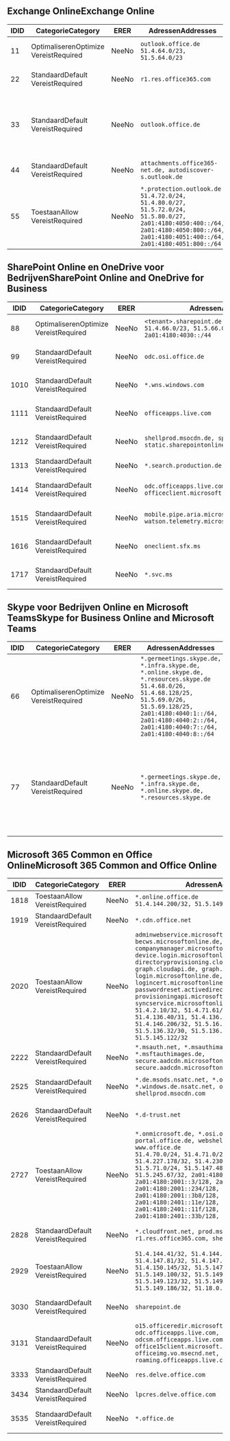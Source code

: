 <!--THIS FILE IS AUTOMATICALLY GENERATED. MANUAL CHANGES WILL BE OVERWRITTEN.-->
<!--Please contact the Office 365 Endpoints team with any questions.-->
<!--Germany endpoints version 2020120100-->
<!--File generated 2021-05-18 11:00:55.7922-->

## <a name="exchange-online"></a><span data-ttu-id="d768f-101">Exchange Online</span><span class="sxs-lookup"><span data-stu-id="d768f-101">Exchange Online</span></span>

<span data-ttu-id="d768f-102">ID</span><span class="sxs-lookup"><span data-stu-id="d768f-102">ID</span></span> | <span data-ttu-id="d768f-103">Categorie</span><span class="sxs-lookup"><span data-stu-id="d768f-103">Category</span></span> | <span data-ttu-id="d768f-104">ER</span><span class="sxs-lookup"><span data-stu-id="d768f-104">ER</span></span> | <span data-ttu-id="d768f-105">Adressen</span><span class="sxs-lookup"><span data-stu-id="d768f-105">Addresses</span></span> | <span data-ttu-id="d768f-106">Poorten</span><span class="sxs-lookup"><span data-stu-id="d768f-106">Ports</span></span>
-- | -------------------- | -- | ----------------------------------------------------------------------------------------------------------------------------------------------------------------------------------------- | -------------------------------
<span data-ttu-id="d768f-107">1</span><span class="sxs-lookup"><span data-stu-id="d768f-107">1</span></span> | <span data-ttu-id="d768f-108">Optimaliseren</span><span class="sxs-lookup"><span data-stu-id="d768f-108">Optimize</span></span><BR><span data-ttu-id="d768f-109">Vereist</span><span class="sxs-lookup"><span data-stu-id="d768f-109">Required</span></span> | <span data-ttu-id="d768f-110">Nee</span><span class="sxs-lookup"><span data-stu-id="d768f-110">No</span></span> | `outlook.office.de`<BR>`51.4.64.0/23, 51.5.64.0/23` | <span data-ttu-id="d768f-111">**TCP:** 443, 80</span><span class="sxs-lookup"><span data-stu-id="d768f-111">**TCP:** 443, 80</span></span>
<span data-ttu-id="d768f-112">2</span><span class="sxs-lookup"><span data-stu-id="d768f-112">2</span></span> | <span data-ttu-id="d768f-113">Standaard</span><span class="sxs-lookup"><span data-stu-id="d768f-113">Default</span></span><BR><span data-ttu-id="d768f-114">Vereist</span><span class="sxs-lookup"><span data-stu-id="d768f-114">Required</span></span> | <span data-ttu-id="d768f-115">Nee</span><span class="sxs-lookup"><span data-stu-id="d768f-115">No</span></span> | `r1.res.office365.com` | <span data-ttu-id="d768f-116">**TCP:** 443, 80</span><span class="sxs-lookup"><span data-stu-id="d768f-116">**TCP:** 443, 80</span></span>
<span data-ttu-id="d768f-117">3</span><span class="sxs-lookup"><span data-stu-id="d768f-117">3</span></span> | <span data-ttu-id="d768f-118">Standaard</span><span class="sxs-lookup"><span data-stu-id="d768f-118">Default</span></span><BR><span data-ttu-id="d768f-119">Vereist</span><span class="sxs-lookup"><span data-stu-id="d768f-119">Required</span></span> | <span data-ttu-id="d768f-120">Nee</span><span class="sxs-lookup"><span data-stu-id="d768f-120">No</span></span> | `outlook.office.de` | <span data-ttu-id="d768f-121">**TCP:** 143, 25, 587, 993, 995</span><span class="sxs-lookup"><span data-stu-id="d768f-121">**TCP:** 143, 25, 587, 993, 995</span></span>
<span data-ttu-id="d768f-122">4</span><span class="sxs-lookup"><span data-stu-id="d768f-122">4</span></span> | <span data-ttu-id="d768f-123">Standaard</span><span class="sxs-lookup"><span data-stu-id="d768f-123">Default</span></span><BR><span data-ttu-id="d768f-124">Vereist</span><span class="sxs-lookup"><span data-stu-id="d768f-124">Required</span></span> | <span data-ttu-id="d768f-125">Nee</span><span class="sxs-lookup"><span data-stu-id="d768f-125">No</span></span> | `attachments.office365-net.de, autodiscover-s.outlook.de` | <span data-ttu-id="d768f-126">**TCP:** 443, 80</span><span class="sxs-lookup"><span data-stu-id="d768f-126">**TCP:** 443, 80</span></span>
<span data-ttu-id="d768f-127">5</span><span class="sxs-lookup"><span data-stu-id="d768f-127">5</span></span> | <span data-ttu-id="d768f-128">Toestaan</span><span class="sxs-lookup"><span data-stu-id="d768f-128">Allow</span></span><BR><span data-ttu-id="d768f-129">Vereist</span><span class="sxs-lookup"><span data-stu-id="d768f-129">Required</span></span> | <span data-ttu-id="d768f-130">Nee</span><span class="sxs-lookup"><span data-stu-id="d768f-130">No</span></span> | `*.protection.outlook.de`<BR>`51.4.72.0/24, 51.4.80.0/27, 51.5.72.0/24, 51.5.80.0/27, 2a01:4180:4050:400::/64, 2a01:4180:4050:800::/64, 2a01:4180:4051:400::/64, 2a01:4180:4051:800::/64` | <span data-ttu-id="d768f-131">**TCP:** 25, 443</span><span class="sxs-lookup"><span data-stu-id="d768f-131">**TCP:** 25, 443</span></span>

## <a name="sharepoint-online-and-onedrive-for-business"></a><span data-ttu-id="d768f-132">SharePoint Online en OneDrive voor Bedrijven</span><span class="sxs-lookup"><span data-stu-id="d768f-132">SharePoint Online and OneDrive for Business</span></span>

<span data-ttu-id="d768f-133">ID</span><span class="sxs-lookup"><span data-stu-id="d768f-133">ID</span></span> | <span data-ttu-id="d768f-134">Categorie</span><span class="sxs-lookup"><span data-stu-id="d768f-134">Category</span></span> | <span data-ttu-id="d768f-135">ER</span><span class="sxs-lookup"><span data-stu-id="d768f-135">ER</span></span> | <span data-ttu-id="d768f-136">Adressen</span><span class="sxs-lookup"><span data-stu-id="d768f-136">Addresses</span></span> | <span data-ttu-id="d768f-137">Poorten</span><span class="sxs-lookup"><span data-stu-id="d768f-137">Ports</span></span>
-- | -------------------- | -- | ------------------------------------------------------------------------------ | ----------------
<span data-ttu-id="d768f-138">8</span><span class="sxs-lookup"><span data-stu-id="d768f-138">8</span></span> | <span data-ttu-id="d768f-139">Optimaliseren</span><span class="sxs-lookup"><span data-stu-id="d768f-139">Optimize</span></span><BR><span data-ttu-id="d768f-140">Vereist</span><span class="sxs-lookup"><span data-stu-id="d768f-140">Required</span></span> | <span data-ttu-id="d768f-141">Nee</span><span class="sxs-lookup"><span data-stu-id="d768f-141">No</span></span> | `<tenant>.sharepoint.de`<BR>`51.4.66.0/23, 51.5.66.0/23, 2a01:4180:4030::/44` | <span data-ttu-id="d768f-142">**TCP:** 443, 80</span><span class="sxs-lookup"><span data-stu-id="d768f-142">**TCP:** 443, 80</span></span>
<span data-ttu-id="d768f-143">9</span><span class="sxs-lookup"><span data-stu-id="d768f-143">9</span></span> | <span data-ttu-id="d768f-144">Standaard</span><span class="sxs-lookup"><span data-stu-id="d768f-144">Default</span></span><BR><span data-ttu-id="d768f-145">Vereist</span><span class="sxs-lookup"><span data-stu-id="d768f-145">Required</span></span> | <span data-ttu-id="d768f-146">Nee</span><span class="sxs-lookup"><span data-stu-id="d768f-146">No</span></span> | `odc.osi.office.de` | <span data-ttu-id="d768f-147">**TCP:** 443, 80</span><span class="sxs-lookup"><span data-stu-id="d768f-147">**TCP:** 443, 80</span></span>
<span data-ttu-id="d768f-148">10</span><span class="sxs-lookup"><span data-stu-id="d768f-148">10</span></span> | <span data-ttu-id="d768f-149">Standaard</span><span class="sxs-lookup"><span data-stu-id="d768f-149">Default</span></span><BR><span data-ttu-id="d768f-150">Vereist</span><span class="sxs-lookup"><span data-stu-id="d768f-150">Required</span></span> | <span data-ttu-id="d768f-151">Nee</span><span class="sxs-lookup"><span data-stu-id="d768f-151">No</span></span> | `*.wns.windows.com` | <span data-ttu-id="d768f-152">**TCP:** 443, 80</span><span class="sxs-lookup"><span data-stu-id="d768f-152">**TCP:** 443, 80</span></span>
<span data-ttu-id="d768f-153">11</span><span class="sxs-lookup"><span data-stu-id="d768f-153">11</span></span> | <span data-ttu-id="d768f-154">Standaard</span><span class="sxs-lookup"><span data-stu-id="d768f-154">Default</span></span><BR><span data-ttu-id="d768f-155">Vereist</span><span class="sxs-lookup"><span data-stu-id="d768f-155">Required</span></span> | <span data-ttu-id="d768f-156">Nee</span><span class="sxs-lookup"><span data-stu-id="d768f-156">No</span></span> | `officeapps.live.com` | <span data-ttu-id="d768f-157">**TCP:** 443, 80</span><span class="sxs-lookup"><span data-stu-id="d768f-157">**TCP:** 443, 80</span></span>
<span data-ttu-id="d768f-158">12</span><span class="sxs-lookup"><span data-stu-id="d768f-158">12</span></span> | <span data-ttu-id="d768f-159">Standaard</span><span class="sxs-lookup"><span data-stu-id="d768f-159">Default</span></span><BR><span data-ttu-id="d768f-160">Vereist</span><span class="sxs-lookup"><span data-stu-id="d768f-160">Required</span></span> | <span data-ttu-id="d768f-161">Nee</span><span class="sxs-lookup"><span data-stu-id="d768f-161">No</span></span> | `shellprod.msocdn.de, spoprod-a.akamaihd.net, static.sharepointonline.com` | <span data-ttu-id="d768f-162">**TCP:** 443, 80</span><span class="sxs-lookup"><span data-stu-id="d768f-162">**TCP:** 443, 80</span></span>
<span data-ttu-id="d768f-163">13</span><span class="sxs-lookup"><span data-stu-id="d768f-163">13</span></span> | <span data-ttu-id="d768f-164">Standaard</span><span class="sxs-lookup"><span data-stu-id="d768f-164">Default</span></span><BR><span data-ttu-id="d768f-165">Vereist</span><span class="sxs-lookup"><span data-stu-id="d768f-165">Required</span></span> | <span data-ttu-id="d768f-166">Nee</span><span class="sxs-lookup"><span data-stu-id="d768f-166">No</span></span> | `*.search.production.de.azuretrafficmanager.de` | <span data-ttu-id="d768f-167">**TCP:** 443</span><span class="sxs-lookup"><span data-stu-id="d768f-167">**TCP:** 443</span></span>
<span data-ttu-id="d768f-168">14</span><span class="sxs-lookup"><span data-stu-id="d768f-168">14</span></span> | <span data-ttu-id="d768f-169">Standaard</span><span class="sxs-lookup"><span data-stu-id="d768f-169">Default</span></span><BR><span data-ttu-id="d768f-170">Vereist</span><span class="sxs-lookup"><span data-stu-id="d768f-170">Required</span></span> | <span data-ttu-id="d768f-171">Nee</span><span class="sxs-lookup"><span data-stu-id="d768f-171">No</span></span> | `odc.officeapps.live.com, officeclient.microsoft.com` | <span data-ttu-id="d768f-172">**TCP:** 443, 80</span><span class="sxs-lookup"><span data-stu-id="d768f-172">**TCP:** 443, 80</span></span>
<span data-ttu-id="d768f-173">15</span><span class="sxs-lookup"><span data-stu-id="d768f-173">15</span></span> | <span data-ttu-id="d768f-174">Standaard</span><span class="sxs-lookup"><span data-stu-id="d768f-174">Default</span></span><BR><span data-ttu-id="d768f-175">Vereist</span><span class="sxs-lookup"><span data-stu-id="d768f-175">Required</span></span> | <span data-ttu-id="d768f-176">Nee</span><span class="sxs-lookup"><span data-stu-id="d768f-176">No</span></span> | `mobile.pipe.aria.microsoft.com, ssw.live.com, watson.telemetry.microsoft.com` | <span data-ttu-id="d768f-177">**TCP:** 443, 80</span><span class="sxs-lookup"><span data-stu-id="d768f-177">**TCP:** 443, 80</span></span>
<span data-ttu-id="d768f-178">16</span><span class="sxs-lookup"><span data-stu-id="d768f-178">16</span></span> | <span data-ttu-id="d768f-179">Standaard</span><span class="sxs-lookup"><span data-stu-id="d768f-179">Default</span></span><BR><span data-ttu-id="d768f-180">Vereist</span><span class="sxs-lookup"><span data-stu-id="d768f-180">Required</span></span> | <span data-ttu-id="d768f-181">Nee</span><span class="sxs-lookup"><span data-stu-id="d768f-181">No</span></span> | `oneclient.sfx.ms` | <span data-ttu-id="d768f-182">**TCP:** 443, 80</span><span class="sxs-lookup"><span data-stu-id="d768f-182">**TCP:** 443, 80</span></span>
<span data-ttu-id="d768f-183">17</span><span class="sxs-lookup"><span data-stu-id="d768f-183">17</span></span> | <span data-ttu-id="d768f-184">Standaard</span><span class="sxs-lookup"><span data-stu-id="d768f-184">Default</span></span><BR><span data-ttu-id="d768f-185">Vereist</span><span class="sxs-lookup"><span data-stu-id="d768f-185">Required</span></span> | <span data-ttu-id="d768f-186">Nee</span><span class="sxs-lookup"><span data-stu-id="d768f-186">No</span></span> | `*.svc.ms` | <span data-ttu-id="d768f-187">**TCP:** 443, 80</span><span class="sxs-lookup"><span data-stu-id="d768f-187">**TCP:** 443, 80</span></span>

## <a name="skype-for-business-online-and-microsoft-teams"></a><span data-ttu-id="d768f-188">Skype voor Bedrijven Online en Microsoft Teams</span><span class="sxs-lookup"><span data-stu-id="d768f-188">Skype for Business Online and Microsoft Teams</span></span>

<span data-ttu-id="d768f-189">ID</span><span class="sxs-lookup"><span data-stu-id="d768f-189">ID</span></span> | <span data-ttu-id="d768f-190">Categorie</span><span class="sxs-lookup"><span data-stu-id="d768f-190">Category</span></span> | <span data-ttu-id="d768f-191">ER</span><span class="sxs-lookup"><span data-stu-id="d768f-191">ER</span></span> | <span data-ttu-id="d768f-192">Adressen</span><span class="sxs-lookup"><span data-stu-id="d768f-192">Addresses</span></span> | <span data-ttu-id="d768f-193">Poorten</span><span class="sxs-lookup"><span data-stu-id="d768f-193">Ports</span></span>
-- | -------------------- | -- | ----------------------------------------------------------------------------------------------------------------------------------------------------------------------------------------------------------------------------------------------- | --------------------------------------------------
<span data-ttu-id="d768f-194">6</span><span class="sxs-lookup"><span data-stu-id="d768f-194">6</span></span> | <span data-ttu-id="d768f-195">Optimaliseren</span><span class="sxs-lookup"><span data-stu-id="d768f-195">Optimize</span></span><BR><span data-ttu-id="d768f-196">Vereist</span><span class="sxs-lookup"><span data-stu-id="d768f-196">Required</span></span> | <span data-ttu-id="d768f-197">Nee</span><span class="sxs-lookup"><span data-stu-id="d768f-197">No</span></span> | `*.germeetings.skype.de, *.infra.skype.de, *.online.skype.de, *.resources.skype.de`<BR>`51.4.68.0/26, 51.4.68.128/25, 51.5.69.0/26, 51.5.69.128/25, 2a01:4180:4040:1::/64, 2a01:4180:4040:2::/64, 2a01:4180:4040:7::/64, 2a01:4180:4040:8::/64` | <span data-ttu-id="d768f-198">**TCP:** 443, 80</span><span class="sxs-lookup"><span data-stu-id="d768f-198">**TCP:** 443, 80</span></span><BR><span data-ttu-id="d768f-199">**UDP:** 3478</span><span class="sxs-lookup"><span data-stu-id="d768f-199">**UDP:** 3478</span></span>
<span data-ttu-id="d768f-200">7</span><span class="sxs-lookup"><span data-stu-id="d768f-200">7</span></span> | <span data-ttu-id="d768f-201">Standaard</span><span class="sxs-lookup"><span data-stu-id="d768f-201">Default</span></span><BR><span data-ttu-id="d768f-202">Vereist</span><span class="sxs-lookup"><span data-stu-id="d768f-202">Required</span></span> | <span data-ttu-id="d768f-203">Nee</span><span class="sxs-lookup"><span data-stu-id="d768f-203">No</span></span> | `*.germeetings.skype.de, *.infra.skype.de, *.online.skype.de, *.resources.skype.de` | <span data-ttu-id="d768f-204">**TCP:** 5061, 50000-59999</span><span class="sxs-lookup"><span data-stu-id="d768f-204">**TCP:** 5061, 50000-59999</span></span><BR><span data-ttu-id="d768f-205">**UDP:** 50000-59999</span><span class="sxs-lookup"><span data-stu-id="d768f-205">**UDP:** 50000-59999</span></span>

## <a name="microsoft-365-common-and-office-online"></a><span data-ttu-id="d768f-206">Microsoft 365 Common en Office Online</span><span class="sxs-lookup"><span data-stu-id="d768f-206">Microsoft 365 Common and Office Online</span></span>

<span data-ttu-id="d768f-207">ID</span><span class="sxs-lookup"><span data-stu-id="d768f-207">ID</span></span> | <span data-ttu-id="d768f-208">Categorie</span><span class="sxs-lookup"><span data-stu-id="d768f-208">Category</span></span> | <span data-ttu-id="d768f-209">ER</span><span class="sxs-lookup"><span data-stu-id="d768f-209">ER</span></span> | <span data-ttu-id="d768f-210">Adressen</span><span class="sxs-lookup"><span data-stu-id="d768f-210">Addresses</span></span> | <span data-ttu-id="d768f-211">Poorten</span><span class="sxs-lookup"><span data-stu-id="d768f-211">Ports</span></span>
-- | ------------------- | -- | -------------------------------------------------------------------------------------------------------------------------------------------------------------------------------------------------------------------------------------------------------------------------------------------------------------------------------------------------------------------------------------------------------------------------------------------------------------------------------------------------------------------------------------------------------------------------------------------------------------------------- | ----------------
<span data-ttu-id="d768f-212">18</span><span class="sxs-lookup"><span data-stu-id="d768f-212">18</span></span> | <span data-ttu-id="d768f-213">Toestaan</span><span class="sxs-lookup"><span data-stu-id="d768f-213">Allow</span></span><BR><span data-ttu-id="d768f-214">Vereist</span><span class="sxs-lookup"><span data-stu-id="d768f-214">Required</span></span> | <span data-ttu-id="d768f-215">Nee</span><span class="sxs-lookup"><span data-stu-id="d768f-215">No</span></span> | `*.online.office.de`<BR>`51.4.144.200/32, 51.5.149.3/32, 51.18.16.0/23` | <span data-ttu-id="d768f-216">**TCP:** 443</span><span class="sxs-lookup"><span data-stu-id="d768f-216">**TCP:** 443</span></span>
<span data-ttu-id="d768f-217">19</span><span class="sxs-lookup"><span data-stu-id="d768f-217">19</span></span> | <span data-ttu-id="d768f-218">Standaard</span><span class="sxs-lookup"><span data-stu-id="d768f-218">Default</span></span><BR><span data-ttu-id="d768f-219">Vereist</span><span class="sxs-lookup"><span data-stu-id="d768f-219">Required</span></span> | <span data-ttu-id="d768f-220">Nee</span><span class="sxs-lookup"><span data-stu-id="d768f-220">No</span></span> | `*.cdn.office.net` | <span data-ttu-id="d768f-221">**TCP:** 443</span><span class="sxs-lookup"><span data-stu-id="d768f-221">**TCP:** 443</span></span>
<span data-ttu-id="d768f-222">20</span><span class="sxs-lookup"><span data-stu-id="d768f-222">20</span></span> | <span data-ttu-id="d768f-223">Toestaan</span><span class="sxs-lookup"><span data-stu-id="d768f-223">Allow</span></span><BR><span data-ttu-id="d768f-224">Vereist</span><span class="sxs-lookup"><span data-stu-id="d768f-224">Required</span></span> | <span data-ttu-id="d768f-225">Nee</span><span class="sxs-lookup"><span data-stu-id="d768f-225">No</span></span> | `adminwebservice.microsoftonline.de, becws.microsoftonline.de, companymanager.microsoftonline.de, device.login.microsoftonline.de, directoryprovisioning.cloudapi.de, graph.cloudapi.de, graph.microsoft.de, login.microsoftonline.de, logincert.microsoftonline.de, pas.cloudapi.de, passwordreset.activedirectory.microsoftazure.de, provisioningapi.microsoftonline.de, syncservice.microsoftonline.de`<BR>`51.4.2.10/32, 51.4.71.61/32, 51.4.136.38/31, 51.4.136.40/31, 51.4.136.42/32, 51.4.146.38/32, 51.4.146.206/32, 51.5.16.7/32, 51.5.71.22/32, 51.5.136.32/30, 51.5.136.36/32, 51.5.145.29/32, 51.5.145.122/32` | <span data-ttu-id="d768f-226">**TCP:** 443, 80</span><span class="sxs-lookup"><span data-stu-id="d768f-226">**TCP:** 443, 80</span></span>
<span data-ttu-id="d768f-227">22</span><span class="sxs-lookup"><span data-stu-id="d768f-227">22</span></span> | <span data-ttu-id="d768f-228">Standaard</span><span class="sxs-lookup"><span data-stu-id="d768f-228">Default</span></span><BR><span data-ttu-id="d768f-229">Vereist</span><span class="sxs-lookup"><span data-stu-id="d768f-229">Required</span></span> | <span data-ttu-id="d768f-230">Nee</span><span class="sxs-lookup"><span data-stu-id="d768f-230">No</span></span> | `*.msauth.net, *.msauthimages.de, *.msftauth.net, *.msftauthimages.de, secure.aadcdn.microsoftonline-p.com, secure.aadcdn.microsoftonline-p.de` | <span data-ttu-id="d768f-231">**TCP:** 443, 80</span><span class="sxs-lookup"><span data-stu-id="d768f-231">**TCP:** 443, 80</span></span>
<span data-ttu-id="d768f-232">25</span><span class="sxs-lookup"><span data-stu-id="d768f-232">25</span></span> | <span data-ttu-id="d768f-233">Standaard</span><span class="sxs-lookup"><span data-stu-id="d768f-233">Default</span></span><BR><span data-ttu-id="d768f-234">Vereist</span><span class="sxs-lookup"><span data-stu-id="d768f-234">Required</span></span> | <span data-ttu-id="d768f-235">Nee</span><span class="sxs-lookup"><span data-stu-id="d768f-235">No</span></span> | `*.de.msods.nsatc.net, *.office.de.akadns.net, *.windows.de.nsatc.net, officehome.msocdn.de, shellprod.msocdn.com` | <span data-ttu-id="d768f-236">**TCP:** 443, 80</span><span class="sxs-lookup"><span data-stu-id="d768f-236">**TCP:** 443, 80</span></span>
<span data-ttu-id="d768f-237">26</span><span class="sxs-lookup"><span data-stu-id="d768f-237">26</span></span> | <span data-ttu-id="d768f-238">Standaard</span><span class="sxs-lookup"><span data-stu-id="d768f-238">Default</span></span><BR><span data-ttu-id="d768f-239">Vereist</span><span class="sxs-lookup"><span data-stu-id="d768f-239">Required</span></span> | <span data-ttu-id="d768f-240">Nee</span><span class="sxs-lookup"><span data-stu-id="d768f-240">No</span></span> | `*.d-trust.net` | <span data-ttu-id="d768f-241">**TCP:** 443, 80</span><span class="sxs-lookup"><span data-stu-id="d768f-241">**TCP:** 443, 80</span></span>
<span data-ttu-id="d768f-242">27</span><span class="sxs-lookup"><span data-stu-id="d768f-242">27</span></span> | <span data-ttu-id="d768f-243">Toestaan</span><span class="sxs-lookup"><span data-stu-id="d768f-243">Allow</span></span><BR><span data-ttu-id="d768f-244">Vereist</span><span class="sxs-lookup"><span data-stu-id="d768f-244">Required</span></span> | <span data-ttu-id="d768f-245">Nee</span><span class="sxs-lookup"><span data-stu-id="d768f-245">No</span></span> | `*.onmicrosoft.de, *.osi.office.de, office.de, portal.office.de, webshell.suite.office.de, www.office.de`<BR>`51.4.70.0/24, 51.4.71.0/24, 51.4.226.115/32, 51.4.227.178/32, 51.4.230.178/32, 51.5.70.0/24, 51.5.71.0/24, 51.5.147.48/32, 51.5.242.163/32, 51.5.245.67/32, 2a01:4180:2001::2/128, 2a01:4180:2001::3/128, 2a01:4180:2001::92/128, 2a01:4180:2001::234/128, 2a01:4180:2001::3b8/128, 2a01:4180:2401::5/128, 2a01:4180:2401::11e/128, 2a01:4180:2401::11f/128, 2a01:4180:2401::33b/128, 2a01:4180:2401::55b/128` | <span data-ttu-id="d768f-246">**TCP:** 443, 80</span><span class="sxs-lookup"><span data-stu-id="d768f-246">**TCP:** 443, 80</span></span>
<span data-ttu-id="d768f-247">28</span><span class="sxs-lookup"><span data-stu-id="d768f-247">28</span></span> | <span data-ttu-id="d768f-248">Standaard</span><span class="sxs-lookup"><span data-stu-id="d768f-248">Default</span></span><BR><span data-ttu-id="d768f-249">Vereist</span><span class="sxs-lookup"><span data-stu-id="d768f-249">Required</span></span> | <span data-ttu-id="d768f-250">Nee</span><span class="sxs-lookup"><span data-stu-id="d768f-250">No</span></span> | `*.cloudfront.net, prod.msocdn.de, r1.res.office365.com, shellprod.msocdn.de` | <span data-ttu-id="d768f-251">**TCP:** 443, 80</span><span class="sxs-lookup"><span data-stu-id="d768f-251">**TCP:** 443, 80</span></span>
<span data-ttu-id="d768f-252">29</span><span class="sxs-lookup"><span data-stu-id="d768f-252">29</span></span> | <span data-ttu-id="d768f-253">Toestaan</span><span class="sxs-lookup"><span data-stu-id="d768f-253">Allow</span></span><BR><span data-ttu-id="d768f-254">Vereist</span><span class="sxs-lookup"><span data-stu-id="d768f-254">Required</span></span> | <span data-ttu-id="d768f-255">Nee</span><span class="sxs-lookup"><span data-stu-id="d768f-255">No</span></span> | `51.4.144.41/32, 51.4.144.174/32, 51.4.145.38/32, 51.4.147.81/32, 51.4.147.233/32, 51.4.148.12/32, 51.4.150.145/32, 51.5.147.242/32, 51.5.149.100/32, 51.5.149.119/32, 51.5.149.123/32, 51.5.149.180/32, 51.5.149.186/32, 51.18.0.0/21` | <span data-ttu-id="d768f-256">**TCP:** 443, 80</span><span class="sxs-lookup"><span data-stu-id="d768f-256">**TCP:** 443, 80</span></span>
<span data-ttu-id="d768f-257">30</span><span class="sxs-lookup"><span data-stu-id="d768f-257">30</span></span> | <span data-ttu-id="d768f-258">Standaard</span><span class="sxs-lookup"><span data-stu-id="d768f-258">Default</span></span><BR><span data-ttu-id="d768f-259">Vereist</span><span class="sxs-lookup"><span data-stu-id="d768f-259">Required</span></span> | <span data-ttu-id="d768f-260">Nee</span><span class="sxs-lookup"><span data-stu-id="d768f-260">No</span></span> | `sharepoint.de` | <span data-ttu-id="d768f-261">**TCP:** 443, 80</span><span class="sxs-lookup"><span data-stu-id="d768f-261">**TCP:** 443, 80</span></span>
<span data-ttu-id="d768f-262">31</span><span class="sxs-lookup"><span data-stu-id="d768f-262">31</span></span> | <span data-ttu-id="d768f-263">Standaard</span><span class="sxs-lookup"><span data-stu-id="d768f-263">Default</span></span><BR><span data-ttu-id="d768f-264">Vereist</span><span class="sxs-lookup"><span data-stu-id="d768f-264">Required</span></span> | <span data-ttu-id="d768f-265">Nee</span><span class="sxs-lookup"><span data-stu-id="d768f-265">No</span></span> | `o15.officeredir.microsoft.com, odc.officeapps.live.com, odcsm.officeapps.live.com, office.microsoft.com, office15client.microsoft.com, officeimg.vo.msecnd.net, roaming.officeapps.live.com` | <span data-ttu-id="d768f-266">**TCP:** 443, 80</span><span class="sxs-lookup"><span data-stu-id="d768f-266">**TCP:** 443, 80</span></span>
<span data-ttu-id="d768f-267">33</span><span class="sxs-lookup"><span data-stu-id="d768f-267">33</span></span> | <span data-ttu-id="d768f-268">Standaard</span><span class="sxs-lookup"><span data-stu-id="d768f-268">Default</span></span><BR><span data-ttu-id="d768f-269">Vereist</span><span class="sxs-lookup"><span data-stu-id="d768f-269">Required</span></span> | <span data-ttu-id="d768f-270">Nee</span><span class="sxs-lookup"><span data-stu-id="d768f-270">No</span></span> | `res.delve.office.com` | <span data-ttu-id="d768f-271">**TCP:** 443</span><span class="sxs-lookup"><span data-stu-id="d768f-271">**TCP:** 443</span></span>
<span data-ttu-id="d768f-272">34</span><span class="sxs-lookup"><span data-stu-id="d768f-272">34</span></span> | <span data-ttu-id="d768f-273">Standaard</span><span class="sxs-lookup"><span data-stu-id="d768f-273">Default</span></span><BR><span data-ttu-id="d768f-274">Vereist</span><span class="sxs-lookup"><span data-stu-id="d768f-274">Required</span></span> | <span data-ttu-id="d768f-275">Nee</span><span class="sxs-lookup"><span data-stu-id="d768f-275">No</span></span> | `lpcres.delve.office.com` | <span data-ttu-id="d768f-276">**TCP:** 443</span><span class="sxs-lookup"><span data-stu-id="d768f-276">**TCP:** 443</span></span>
<span data-ttu-id="d768f-277">35</span><span class="sxs-lookup"><span data-stu-id="d768f-277">35</span></span> | <span data-ttu-id="d768f-278">Standaard</span><span class="sxs-lookup"><span data-stu-id="d768f-278">Default</span></span><BR><span data-ttu-id="d768f-279">Vereist</span><span class="sxs-lookup"><span data-stu-id="d768f-279">Required</span></span> | <span data-ttu-id="d768f-280">Nee</span><span class="sxs-lookup"><span data-stu-id="d768f-280">No</span></span> | `*.office.de` | <span data-ttu-id="d768f-281">**TCP:** 443, 80</span><span class="sxs-lookup"><span data-stu-id="d768f-281">**TCP:** 443, 80</span></span>
